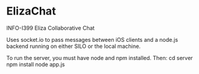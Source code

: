 # ElizaChat
INFO-I399 Eliza Collaborative Chat

Uses socket.io to pass messages between iOS clients and a node.js backend running on either SILO or the local machine. 

To run the server, you must have node and npm installed. Then:
    cd server
    npm install
    node app.js

